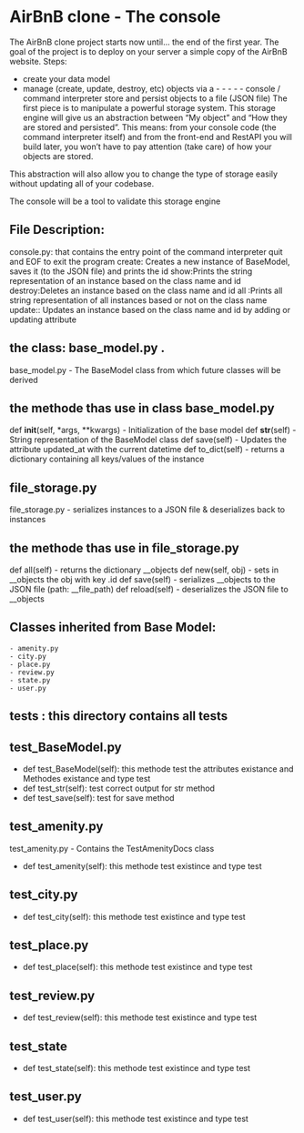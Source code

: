 # AirBnB clone - The console
The AirBnB clone project starts now until… the end of the first year. The goal of the project is to deploy on your server a simple copy of the AirBnB website.
Steps:
- create your data model
- manage (create, update, destroy, etc) objects via a - - - - - console / command interpreter
store and persist objects to a file (JSON file)
The first piece is to manipulate a powerful storage system. This storage engine will give us an abstraction between “My object” and “How they are stored and persisted”. This means: from your console code (the command interpreter itself) and from the front-end and RestAPI you will build later, you won’t have to pay attention (take care) of how your objects are stored.

This abstraction will also allow you to change the type of storage easily without updating all of your codebase.

The console will be a tool to validate this storage engine
## File Description:
console.py: that contains the entry point of the command interpreter
quit and EOF to exit the program
create:  Creates a new instance of BaseModel, saves it (to the JSON file) and prints the id
show:Prints the string representation of an instance based on the class name and id
destroy:Deletes an instance based on the class name and id
all :Prints all string representation of all instances based or not on the class name
update:: Updates an instance based on the class name and id by adding or updating attribute
## the class: base_model.py .
base_model.py - The BaseModel class from which future classes will be derived
## the methode thas use in class base_model.py
def __init__(self, *args, **kwargs) - Initialization of the base model
def __str__(self) - String representation of the BaseModel class
def save(self) - Updates the attribute updated_at with the current datetime
def to_dict(self) - returns a dictionary containing all keys/values of the instance
## file_storage.py
file_storage.py - serializes instances to a JSON file & deserializes back to instances
## the methode thas use in file_storage.py
def all(self) - returns the dictionary __objects
def new(self, obj) - sets in __objects the obj with key .id
def save(self) - serializes __objects to the JSON file (path: __file_path)
 def reload(self) - deserializes the JSON file to __objects
 ## Classes inherited from Base Model:
    - amenity.py
    - city.py
    - place.py
    - review.py
    - state.py
    - user.py
## tests : this directory contains all tests
## test_BaseModel.py
- def test_BaseModel(self):  this methode test the  attributes existance and  Methodes existance  and 
type test
- def test_str(self): test correct output for str method
- def test_save(self): test for save method
## test_amenity.py
test_amenity.py - Contains the TestAmenityDocs class
- def test_amenity(self): this methode test existince and type test 
## test_city.py
- def test_city(self): this methode test existince and type test 
##  test_place.py
-  def test_place(self): this methode test existince and type test 
## test_review.py
-  def test_review(self): this methode test existince and type test 
## test_state
-  def test_state(self): this methode test existince and type test 
## test_user.py
-  def test_user(self): this methode test existince and type test 
